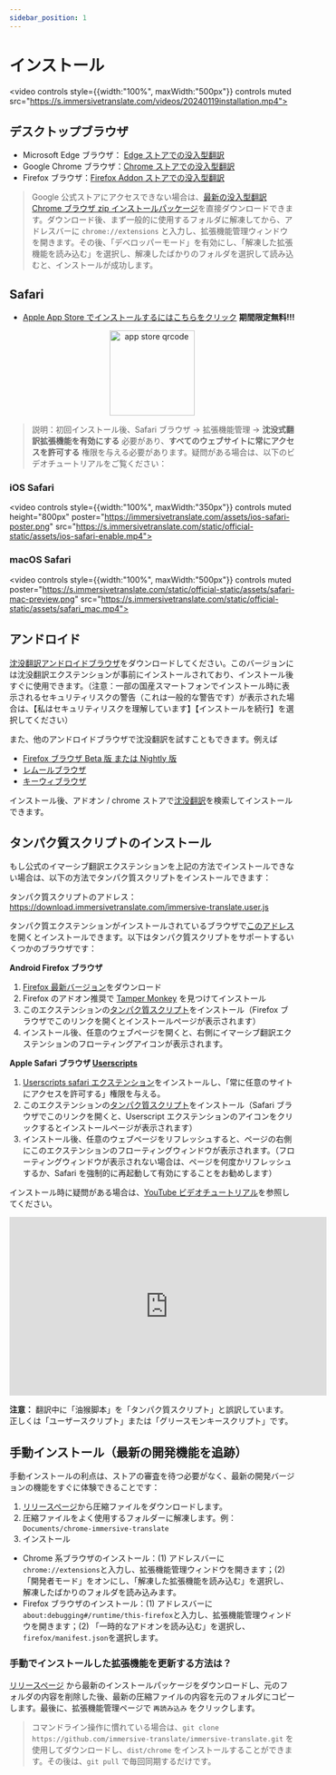 ```yaml
---
sidebar_position: 1
---
```


# インストール

<video
controls style={{width:"100%", maxWidth:"500px"}}
controls
muted
src="https://s.immersivetranslate.com/videos/20240119installation.mp4"></video>

## デスクトップブラウザ

- Microsoft Edge ブラウザ： [Edge ストアでの没入型翻訳](https://microsoftedge.microsoft.com/addons/detail/amkbmndfnliijdhojkpoglbnaaahippg)
- Google Chrome ブラウザ：[Chrome ストアでの没入型翻訳](https://chrome.google.com/webstore/detail/immersive-translate/bpoadfkcbjbfhfodiogcnhhhpibjhbnh)
- Firefox ブラウザ：[Firefox Addon ストアでの没入型翻訳](https://addons.mozilla.org/zh-CN/firefox/addon/immersive-translate/)

> Google 公式ストアにアクセスできない場合は、[最新の没入型翻訳 Chrome ブラウザ zip インストールパッケージ](https://download.immersivetranslate.com/latest/chrome-immersive-translate.zip)を直接ダウンロードできます。ダウンロード後、まず一般的に使用するフォルダに解凍してから、アドレスバーに `chrome://extensions` と入力し、拡張機能管理ウィンドウを開きます。その後、「デベロッパーモード」を有効にし、「解凍した拡張機能を読み込む」を選択し、解凍したばかりのフォルダを選択して読み込むと、インストールが成功します。

## Safari

- [Apple App Store でインストールするにはこちらをクリック](https://apps.apple.com/app/immersive-translate/id6447957425) **期間限定無料!!!**

<div align="center">
<img src="https://s.immersivetranslate.com/static/official-static/assets/immersive-app-store.png" width="150" alt="app store qrcode"/>
</div>

> 説明：初回インストール後、Safari ブラウザ -> 拡張機能管理 -> **沈没式翻訳拡張機能を有効にする** 必要があり、**すべてのウェブサイトに常にアクセスを許可する** 権限を与える必要があります。疑問がある場合は、以下のビデオチュートリアルをご覧ください：

### iOS Safari

<video
controls style={{width:"100%", maxWidth:"350px"}}
controls
muted
height="800px"
poster="https://immersivetranslate.com/assets/ios-safari-poster.png" src="https://s.immersivetranslate.com/static/official-static/assets/ios-safari-enable.mp4"></video>

### macOS Safari

<video
controls style={{width:"100%", maxWidth:"500px"}}
controls
muted
poster="https://s.immersivetranslate.com/static/official-static/assets/safari-mac-preview.png" src="https://s.immersivetranslate.com/static/official-static/assets/safari_mac.mp4"></video>

## アンドロイド

[沈没翻訳アンドロイドブラウザ](/android/)をダウンロードしてください。このバージョンには沈没翻訳エクステンションが事前にインストールされており、インストール後すぐに使用できます。（注意：一部の国産スマートフォンでインストール時に表示されるセキュリティリスクの警告（これは一般的な警告です）が表示された場合は、【私はセキュリティリスクを理解しています】【インストールを続行】を選択してください）

また、他のアンドロイドブラウザで沈没翻訳を試すこともできます。例えば

- [Firefox ブラウザ Beta 版 または Nightly 版](https://www.mozilla.org/zh-CN/firefox/channel/android/)
- [レムールブラウザ](https://lemurbrowser.com/app/zh/)
- [キーウィブラウザ](https://kiwibrowser.com/)

インストール後、アドオン / chrome ストアで[沈没翻訳](https://chrome.google.com/webstore/detail/immersive-translate/bpoadfkcbjbfhfodiogcnhhhpibjhbnh)を検索してインストールできます。

## タンパク質スクリプトのインストール

もし公式のイマーシブ翻訳エクステンションを上記の方法でインストールできない場合は、以下の方法でタンパク質スクリプトをインストールできます：

タンパク質スクリプトのアドレス：https://download.immersivetranslate.com/immersive-translate.user.js

タンパク質エクステンションがインストールされているブラウザで[このアドレス](https://download.immersivetranslate.com/immersive-translate.user.js)を開くとインストールできます。以下はタンパク質スクリプトをサポートするいくつかのブラウザです：

**Android Firefox ブラウザ**

1. [Firefox 最新バージョン](https://www.firefox.com.cn/download/#product-android-release)をダウンロード
2. Firefox のアドオン推奨で [Tamper Monkey](https://www.tampermonkey.net/) を見つけてインストール
3. このエクステンションの[タンパク質スクリプト](https://download.immersivetranslate.com/immersive-translate.user.js)をインストール（Firefox ブラウザでこのリンクを開くとインストールページが表示されます）
4. インストール後、任意のウェブページを開くと、右側にイマーシブ翻訳エクステンションのフローティングアイコンが表示されます。

**Apple Safari ブラウザ [Userscripts](https://itunes.apple.com/us/app/userscripts/id1463298887)**

1. [Userscripts safari エクステンション](https://itunes.apple.com/us/app/userscripts/id1463298887)をインストールし、「常に任意のサイトにアクセスを許可する」権限を与える。
2. このエクステンションの[タンパク質スクリプト](https://download.immersivetranslate.com/immersive-translate.user.js)をインストール（Safari ブラウザでこのリンクを開くと、Userscript エクステンションのアイコンをクリックするとインストールページが表示されます）
3. インストール後、任意のウェブページをリフレッシュすると、ページの右側にこのエクステンションのフローティングウィンドウが表示されます。（フローティングウィンドウが表示されない場合は、ページを何度かリフレッシュするか、Safari を強制的に再起動して有効にすることをお勧めします）

インストール時に疑問がある場合は、[YouTube ビデオチュートリアル](https://www.youtube.com/watch?v=IWOFFWDfZGY)を参照してください。

<iframe width="560" height="315" src="https://www.youtube.com/embed/IWOFFWDfZGY" title="YouTube video player" frameborder="0" allow="accelerometer; autoplay; clipboard-write; encrypted-media; gyroscope; picture-in-picture; web-share" allowfullscreen></iframe>

**注意：** 翻訳中に「油猴脚本」を「タンパク質スクリプト」と誤訳しています。正しくは「ユーザースクリプト」または「グリースモンキースクリプト」です。

## 手動インストール（最新の開発機能を追跡）

手動インストールの利点は、ストアの審査を待つ必要がなく、最新の開発バージョンの機能をすぐに体験できることです：

1. [リリースページ](https://github.com/immersive-translate/immersive-translate/releases/)から圧縮ファイルをダウンロードします。
2. 圧縮ファイルをよく使用するフォルダーに解凍します。例：`Documents/chrome-immersive-translate`
3. インストール

- Chrome 系ブラウザのインストール：(1) アドレスバーに`chrome://extensions`と入力し、拡張機能管理ウィンドウを開きます；(2) 「開発者モード」をオンにし、「解凍した拡張機能を読み込む」を選択し、解凍したばかりのフォルダを読み込みます。
- Firefox ブラウザのインストール：(1) アドレスバーに`about:debugging#/runtime/this-firefox`と入力し、拡張機能管理ウィンドウを開きます；(2) 「一時的なアドオンを読み込む」を選択し、`firefox/manifest.json`を選択します。

### 手動でインストールした拡張機能を更新する方法は？

[リリースページ](https://github.com/immersive-translate/immersive-translate/releases/) から最新のインストールパッケージをダウンロードし、元のフォルダの内容を削除した後、最新の圧縮ファイルの内容を元のフォルダにコピーします。最後に、拡張機能管理ページで `再読み込み` をクリックします。

> コマンドライン操作に慣れている場合は、`git clone https://github.com/immersive-translate/immersive-translate.git` を使用してダウンロードし、`dist/chrome` をインストールすることができます。その後は、`git pull` で毎回同期するだけです。
